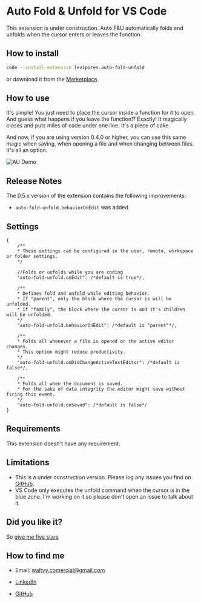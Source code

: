 # Auto Fold & Unfold for VS Code

This extension is under construction. Auto F&U automatically folds and unfolds when the cursor enters or leaves the function.

## How to install

```bash
code --install-extension levipires.auto-fold-unfold
```

or download it from the [Marketplace](https://marketplace.visualstudio.com/items?itemName=levipires.auto-fold-unfold#overview).

## How to use

It's simple! You just need to place the cursor inside a function for it to open. And guess what happens if you leave the function!? Exactly!
It magically closes and puts miles of code under one line. It's a piece of cake.

And now, if you are using version 0.4.0 or higher, you can use this same magic when saving, when opening a file and when changing between files. It's all an option.

![AU Demo](https://raw.githubusercontent.com/levi-pires/auto-fold-unfold/master/images/demo.gif)

## Release Notes

The 0.5.x version of the extension contains the following improvements:

* `auto-fold-unfold.behaviorOnEdit` was added.

## Settings

```jsonc
{
    /**
    * These settings can be configured in the user, remote, workspace or folder settings.
    */

    //Folds or unfolds while you are coding
    "auto-fold-unfold.onEdit": /*default is true*/,

    /**
    * Defines fold and unfold while editing behavior.
    * If "parent", only the block where the cursor is will be unfolded.
    * If "family", the block where the cursor is and it's children will be unfolded.
    */
    "auto-fold-unfold.behaviorOnEdit": /*default is "parent"*/,

    /**
    * Folds all whenever a file is opened or the active editor changes.
    * This option might reduce productivity.
    */
    "auto-fold-unfold.onDidChangeActiveTextEditor": /*default is false*/,

    /**
    * Folds all when the document is saved.
    * For the sake of data integrity the editor might save without firing this event.
    */
    "auto-fold-unfold.onSaved": /*default is false*/
}
```

## Requirements

This extension doesn't have any requirement.

## Limitations

* This is a under construction version. Please log any issues you find on [GitHub](https://github.com/levi-pires/auto-fold-unfold/issues).
* VS Code only executes the unfold command when the cursor is in the blue zone. I'm working on it so please don't open an issue to talk about it.

## Did you like it?

So [give me five stars](https://marketplace.visualstudio.com/items?itemName=levipires.auto-fold-unfold#review-details)

## How to find me

* Email: waltvy.comercial@gmail.com

* [LinkedIn](https://www.linkedin.com/in/levi-pires-5a74331a6)

* [GitHub](https://www.github.com/levi-pires)
